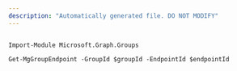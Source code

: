 ```yaml
---
description: "Automatically generated file. DO NOT MODIFY"
---
```


```powershellv1

Import-Module Microsoft.Graph.Groups

Get-MgGroupEndpoint -GroupId $groupId -EndpointId $endpointId

```